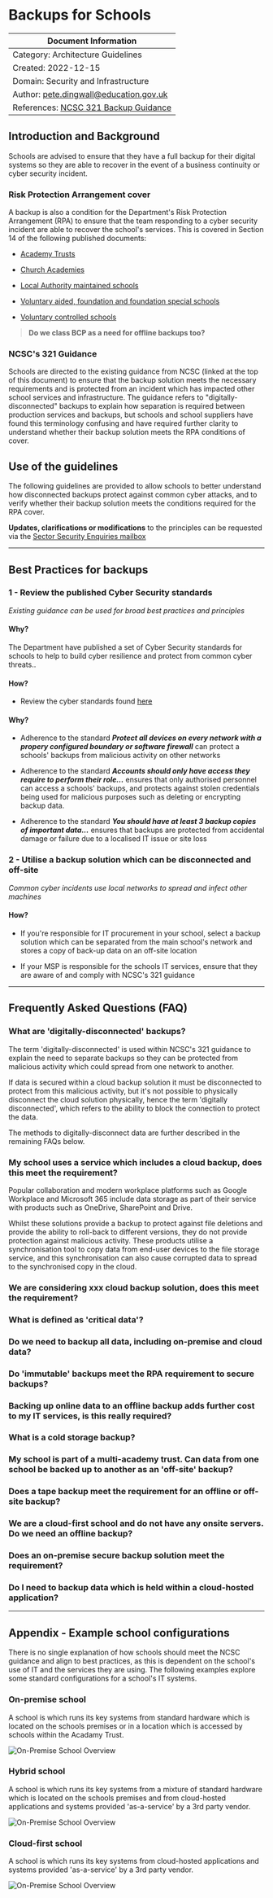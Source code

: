 # Backups for Schools

| Document Information |
---|
| Category: Architecture Guidelines |
| Created: 2022-12-15 |
| Domain: Security and Infrastructure |
| Author: pete.dingwall@education.gov.uk |
| References: [NCSC 321 Backup Guidance](https://www.ncsc.gov.uk/blog-post/offline-backups-in-an-online-world)|


## Introduction and Background

Schools are advised to ensure that they have a full backup for their  digital systems so they are able to recover in the event of a business continuity or cyber security incident.

### Risk Protection Arrangement cover

A backup is also a condition for the Department's Risk Protection Arrangement (RPA) to ensure that the team responding to a cyber security incident are able to recover the school's services. This is covered in Section 14 of the following published documents:

- [Academy Trusts](https://assets.publishing.service.gov.uk/government/uploads/system/uploads/attachment_data/file/1099738/RPA_membership_rules_for_academy_trusts.pdf)

- [Church Academies](https://assets.publishing.service.gov.uk/government/uploads/system/uploads/attachment_data/file/1099697/RPA_membership_rules_church_academies.pdf)

- [Local Authority maintained schools](https://assets.publishing.service.gov.uk/government/uploads/system/uploads/attachment_data/file/1064042/RPA_membership_rules_LAMS.pdf)

- [Voluntary aided, foundation and foundation special schools](https://assets.publishing.service.gov.uk/government/uploads/system/uploads/attachment_data/file/1064040/RPA_membership_rules_VA__foundation_and_foundation_special.pdf)

- [Voluntary controlled schools](https://assets.publishing.service.gov.uk/government/uploads/system/uploads/attachment_data/file/1064038/RPA_membership_rules_VC_schools.pdf)

> **Do we class BCP as a need for offline backups too?**

### NCSC's 321 Guidance

Schools are directed to the existing guidance from NCSC (linked at the top of this document) to ensure that the backup solution meets the necessary requirements and is protected from an incident which has impacted other school services and infrastructure. The guidance refers to "digitally-disconnected" backups to explain how separation is required between production services and backups, but schools and school suppliers have found this terminology confusing and have required further clarity to understand whether their backup solution meets the RPA conditions of cover.

## Use of the guidelines

The following guidelines are provided to allow schools to better understand how disconnected backups protect against common cyber attacks, and to verify whether their backup solution meets the conditions required for the RPA cover.

**Updates, clarifications or modifications** to the principles can be requested via the [Sector Security Enquiries mailbox](mailto:sector.securityenquiries@education.gov.uk)

---

## Best Practices for backups

### 1 - Review the published Cyber Security standards

*Existing guidance can be used for broad best practices and principles*

#### Why?

The Department have published a set of Cyber Security standards for schools to help to build cyber resilience and protect from common cyber threats..

#### How?

- Review the cyber standards found [here](https://www.gov.uk/guidance/meeting-digital-and-technology-standards-in-schools-and-colleges/cyber-security-standards-for-schools-and-colleges)

#### Why?

- Adherence to the standard ***Protect all devices on every network with a propery configured boundary or software firewall*** can protect a schools' backups from malicious activity on other networks

- Adherence to the standard ***Accounts should only have access they require to perform their role...*** ensures that only authorised personnel can access a schools' backups, and protects against stolen credentials being used for malicious purposes such as deleting or encrypting backup data.

- Adherence to the standard ***You should have at least 3 backup copies of important data...*** ensures that backups are protected from accidental damage or failure due to a localised IT issue or site loss

### 2 - Utilise a backup solution which can be disconnected and off-site

*Common cyber incidents use local networks to spread and infect other machines*

#### How?

- If you're responsible for IT procurement in your school, select a backup solution which can be separated from the main school's network and stores a copy of back-up data on an off-site location

- If your MSP is responsible for the schools IT services, ensure that they are aware of and comply with NCSC's 321 guidance

---

## Frequently Asked Questions (FAQ)

### **What are 'digitally-disconnected' backups?**

The term 'digitally-disconnected' is used within NCSC's 321 guidance to explain the need to separate backups so they can be protected from malicious activity which could spread from one network to another.

If data is secured within a cloud backup solution it must be disconnected to protect from this malicious activity, but it's not possible to physically disconnect the cloud solution physically, hence the term 'digitally disconnected', which refers to the ability to block the connection to protect the data.

The methods to digitally-disconnect data are further described in the remaining FAQs below.

### **My school uses a service which includes a cloud backup, does this meet the requirement?**

Popular collaboration and modern workplace platforms such as Google Workplace and Microsoft 365 include data storage as part of their service with products such as OneDrive, SharePoint and Drive. 

Whilst these solutions provide a backup to protect against file deletions and provide the ability to roll-back to different versions, they do not provide protection against malicious activity. These products utilise a synchronisation tool to copy data from end-user devices to the file storage service, and this synchronisation can also cause corrupted data to spread to the synchronised copy in the cloud.

### We are considering xxx cloud backup solution, does this meet the requirement? 

### What is defined as 'critical data'?

### Do we need to backup all data, including on-premise and cloud data?

### Do 'immutable' backups meet the RPA requirement to secure backups?

### Backing up online data to an offline backup adds further cost to my IT services, is this really required?

### What is a cold storage backup?

### My school is part of a multi-academy trust. Can data from one school be backed up to another as an 'off-site' backup?

### Does a tape backup meet the requirement for an offline or off-site backup?

### We are a cloud-first school and do not have any onsite servers. Do we need an offline backup?

### Does an on-premise secure backup solution meet the requirement?

### Do I need to backup data which is held within a cloud-hosted application?

---

## Appendix - Example school configurations

There is no single explanation of how schools should meet the NCSC guidance and align to best practices, as this is dependent on the school's use of IT and the services they are using. The following examples explore some standard configurations for a school's IT systems.

### On-premise school

A school is which runs its key systems from standard hardware which is located on the schools premises or in a location which is accessed by schools within the Acadamy Trust.

![*On-Premise School Overview*](images/Backups-On-Prem-school.jpg)

### Hybrid school

A school is which runs its key systems from a mixture of standard hardware which is located on the schools premises and from cloud-hosted applications and systems provided 'as-a-service' by a 3rd party vendor.

![*On-Premise School Overview*](images/Backups-Hybrid-school.jpg)

### Cloud-first school

A school is which runs its key systems from cloud-hosted applications and systems provided 'as-a-service' by a 3rd party vendor.

![*On-Premise School Overview*](images/Backups-Online-school.jpg)
